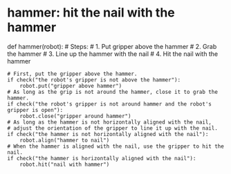 

# hammer: hit the nail with the hammer
def hammer(robot):
    # Steps:
        #  1. Put gripper above the hammer
        #  2. Grab the hammer
        #  3. Line up the hammer with the nail
        #  4. Hit the nail with the hammer
    
    # First, put the gripper above the hammer.
    if check("the robot's gripper is not above the hammer"):
        robot.put("gripper above hammer")
    # As long as the grip is not around the hammer, close it to grab the hammer.
    if check("the robot's gripper is not around hammer and the robot's gripper is open"):
        robot.close("gripper around hammer")
    # As long as the hammer is not horizontally aligned with the nail,
    # adjust the orientation of the gripper to line it up with the nail.
    if check("the hammer is not horizontally aligned with the nail"):
        robot.align("hammer to nail")
    # When the hammer is aligned with the nail, use the gripper to hit the nail.
    if check("the hammer is horizontally aligned with the nail"):
        robot.hit("nail with hammer")